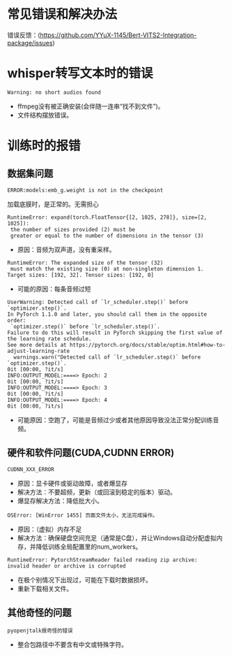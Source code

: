 # 常见错误和解决办法
错误反馈：(https://github.com/YYuX-1145/Bert-VITS2-Integration-package/issues)
# whisper转写文本时的错误
```
Warning: no short audios found
```
* ffmpeg没有被正确安装(会伴随一连串“找不到文件”)。
* 文件结构摆放错误。
# 训练时的报错 
## 数据集问题
```
ERROR:models:emb_g.weight is not in the checkpoint
```
加载底膜时，是正常的。无需担心
```
RuntimeError: expand(torch.FloatTensor{[2, 1025, 278]}, size=[2, 1025]):
 the number of sizes provided (2) must be 
 greater or equal to the number of dimensions in the tensor (3)
```
* 原因：音频为双声道，没有重采样。

```
RuntimeError: The expanded size of the tensor (32)
 must match the existing size (0) at non-singleton dimension 1. 
Target sizes: [192, 32]. Tensor sizes: [192, 0]
```
* 可能的原因：每条音频过短

```
UserWarning: Detected call of `lr_scheduler.step()` before `optimizer.step()`. 
In PyTorch 1.1.0 and later, you should call them in the opposite order:
 `optimizer.step()` before `lr_scheduler.step()`.  
Failure to do this will result in PyTorch skipping the first value of the learning rate schedule. 
See more details at https://pytorch.org/docs/stable/optim.html#how-to-adjust-learning-rate
  warnings.warn("Detected call of `lr_scheduler.step()` before `optimizer.step()`.
0it [00:00, ?it/s]
INFO:OUTPUT_MODEL:====> Epoch: 2
0it [00:00, ?it/s]
INFO:OUTPUT_MODEL:====> Epoch: 3
0it [00:00, ?it/s]
INFO:OUTPUT_MODEL:====> Epoch: 4
0it [00:00, ?it/s]
```
* 可能原因：空跑了，可能是音频过少或者其他原因导致没法正常分配训练音频。
## 硬件和软件问题(CUDA,CUDNN ERROR)
```
CUDNN_XXX_ERROR
```
* 原因：显卡硬件或驱动故障，或者爆显存
* 解决方法：不要超频，更新（或回滚到稳定的版本）驱动。
* 爆显存解决方法：降低批大小。
```
OSError: [WinError 1455] 页面文件太小，无法完成操作。
```
* 原因：（虚拟）内存不足
* 解决方法：确保硬盘空间充足（通常是C盘），并让Windows自动分配虚拟内存，并降低训练全局配置里的num_workers。
```
RuntimeError: PytorchStreamReader failed reading zip archive: 
invalid header or archive is corrupted
```
* 在极个别情况下出现过，可能在下载时数据损坏。
* 重新下载相关文件。

## 其他奇怪的问题
```
pyopenjtalk报奇怪的错误
```
* 整合包路径中不要含有中文或特殊字符。